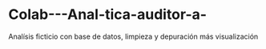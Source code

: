 # Colab---Anal-tica-auditor-a-
Analísis ficticio con base de datos, limpieza y depuración más visualización
